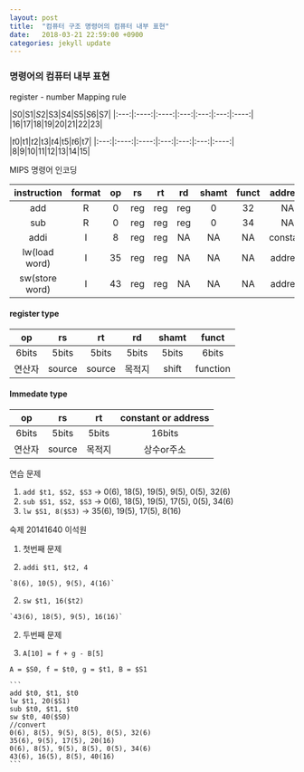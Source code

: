 ```yaml
---
layout: post
title:  "컴퓨터 구조 명령어의 컴퓨터 내부 표현"
date:   2018-03-21 22:59:00 +0900
categories: jekyll update
---
```


### 명령어의 컴퓨터 내부 표현
register - number Mapping rule

|$S0|$S1|$S2|$S3|$S4|$S5|$S6|$S7|
|:---:|:----:|:----:|:---:|:---:|:---:|:----:|
|16|17|18|19|20|21|22|23|

|$t0|$t1|$t2|$t3|$t4|$t5|$t6|$t7|
|:---:|:----:|:----:|:---:|:---:|:---:|:----:|
|8|9|10|11|12|13|14|15|

MIPS 명령어 인코딩


|instruction|format|op|rs|rt|rd|shamt|funct|address|
|:---:|:---:|:---:|:---:|:---:|:---:|:---:|:---:|:---:|
|add|R|0|reg|reg|reg|0|32|NA|
|sub|R|0|reg|reg|reg|0|34|NA|
|addi|I|8|reg|reg|NA|NA|NA|constant|
|lw(load word)|I|35|reg|reg|NA|NA|NA|address|
|sw(store word)|I|43|reg|reg|NA|NA|NA|address|

#### register type

|op|rs|rt|rd|shamt|funct|
|:---:|:---:|:---:|:---:|:---:|:---:|
|6bits|5bits|5bits|5bits|5bits|6bits|
|연산자|source|source|목적지|shift|function|

#### Immedate type

|op|rs|rt|constant or address|
|:---:|:---:|:---:|:---:|
|6bits|5bits|5bits|16bits|
|연산자|source|목적지|상수or주소|

연습 문제

1. `add $t1, $S2, $S3` -> 0(6), 18(5), 19(5), 9(5), 0(5), 32(6)
2. `sub $S1, $S2, $S3` -> 0(6), 18(5), 19(5), 17(5), 0(5), 34(6)
3. `lw $S1, 8($S3)` ->  35(6), 19(5), 17(5), 8(16)

숙제 20141640 이석원

1. 첫번째 문제

  1. `addi $t1, $t2, 4`

    `8(6), 10(5), 9(5), 4(16)`

  2. `sw $t1, 16($t2)`

    `43(6), 18(5), 9(5), 16(16)`

2. 두번째 문제

  1. `A[10] = f + g - B[5]`

    A = $S0, f = $t0, g = $t1, B = $S1

    ```
    add $t0, $t1, $t0
    lw $t1, 20($S1)
    sub $t0, $t1, $t0
    sw $t0, 40($S0)
    //convert
    0(6), 8(5), 9(5), 8(5), 0(5), 32(6)
    35(6), 9(5), 17(5), 20(16)
    0(6), 8(5), 9(5), 8(5), 0(5), 34(6)
    43(6), 16(5), 8(5), 40(16)
    ```
